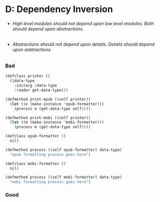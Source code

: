# D: Dependency Inversion

* ###### High level modules should not depend upon low level modules. Both should depend upon abstractions.
* ###### Abstractions should not depend upon details. Details should depend upon asbtractions.

### Bad

```scheme
(defclass printer ()
  ((data-type
    :initarg :data-type
    :reader get-data-type)))

(defmethod print-epub ((self printer))
  (let ((e (make-instance 'epub-formatter)))
    (process e (get-data-type self))))

(defmethod print-mobi ((self printer))
  (let ((m (make-instance 'mobi-formatter)))
    (process m (get-data-type self))))

(defclass epub-formatter ()
  nil)

(defmethod process ((self epub-formatter) data-type)
  "epub formatting process goes here")

(defclass mobi-formatter ()
  nil)

(defmethod process ((self mobi-formatter) data-type)
  "mobi formatting process goes here")
```

### Good



